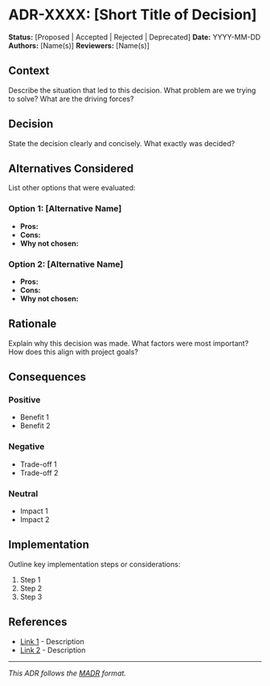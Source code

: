 # ADR-XXXX: [Short Title of Decision]

**Status:** [Proposed | Accepted | Rejected | Deprecated]
**Date:** YYYY-MM-DD
**Authors:** [Name(s)]
**Reviewers:** [Name(s)]

## Context

Describe the situation that led to this decision. What problem are we trying to solve? What are the driving forces?

## Decision

State the decision clearly and concisely. What exactly was decided?

## Alternatives Considered

List other options that were evaluated:

### Option 1: [Alternative Name]
- **Pros:**
- **Cons:**
- **Why not chosen:**

### Option 2: [Alternative Name]
- **Pros:**
- **Cons:**
- **Why not chosen:**

## Rationale

Explain why this decision was made. What factors were most important? How does this align with project goals?

## Consequences

### Positive
- Benefit 1
- Benefit 2

### Negative
- Trade-off 1
- Trade-off 2

### Neutral
- Impact 1
- Impact 2

## Implementation

Outline key implementation steps or considerations:

1. Step 1
2. Step 2
3. Step 3

## References

- [Link 1](#) - Description
- [Link 2](#) - Description

---

*This ADR follows the [MADR](https://adr.github.io/madr/) format.*
